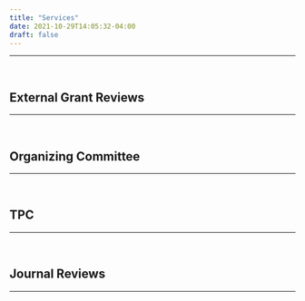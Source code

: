 ```yaml
---
title: "Services"
date: 2021-10-29T14:05:32-04:00
draft: false
---
```


----------------------------------------


&nbsp;
&nbsp;
## External Grant Reviews
----------------------------------------


&nbsp;
&nbsp;
## Organizing Committee
----------------------------------------


&nbsp;
&nbsp;
## TPC
----------------------------------------


&nbsp;
&nbsp;
## Journal Reviews
----------------------------------------
